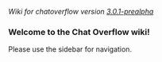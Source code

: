 _Wiki for chatoverflow version [3.0.1-prealpha](https://github.com/codeoverflow-org/chatoverflow/releases/tag/3.0.1-prealpha)_

### Welcome to the Chat Overflow wiki!

Please use the sidebar for navigation.
